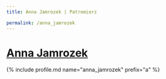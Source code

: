 ```yaml
---
title: Anna Jamrozek | Patromierz

permalink: /anna_jamrozek
---
```


# [Anna Jamrozek](https://patronite.pl/anna_jamrozek)

{% include profile.md name="anna_jamrozek" prefix="a" %}
